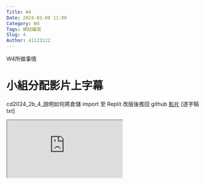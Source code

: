 ```yaml
---
Title: W4
Date: 2024-03-08 11:00
Category: W4
Tags: 網誌編寫
Slug: 4
Author: 41123122
---
```


W4所做事情

<!-- PELICAN_END_SUMMARY -->

# 小組分配影片上字幕
cd2024_2b_4_說明如何將倉儲 import 至 Replit 改版後推回 github 
<a href="[http://229.cycu.org/miktex-portable.7z](https://youtu.be/cm0moUerx1I?si=sjFryoj59Dn9jA-u)">影片</a>
[逐字稿txt]
<iframe src="https://nfuedu-my.sharepoint.com/:t:/g/personal/41123122_nfu_edu_tw/EY30KbqT2_BOtsXWNxN25tUBMMLHamPTcgMod37c4FmIaQ?e=o24BPT"></iframe>
